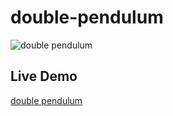 # double-pendulum

![double pendulum](https://user-images.githubusercontent.com/15259978/40798706-fc652c4e-650b-11e8-937e-da5cd85aee43.png)

## Live Demo

[double pendulum](https://leitnerdominik.github.io/double-pendulum/)